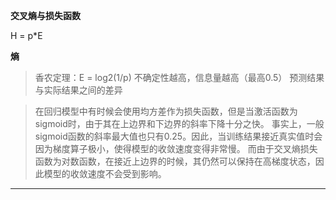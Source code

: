 **交叉熵与损失函数**

H = p*E

**熵**
>香农定理：E = log2(1/p)
>不确定性越高，信息量越高（最高0.5）
> 预测结果与实际结果之间的差异

> 在回归模型中有时候会使用均方差作为损失函数，但是当激活函数为sigmoid时，由于其在上边界和下边界的斜率下降十分之快。
事实上，一般sigmoid函数的斜率最大值也只有0.25。因此，当训练结果接近真实值时会因为梯度算子极小，使得模型的收敛速度变得非常慢。
而由于交叉熵损失函数为对数函数，在接近上边界的时候，其仍然可以保持在高梯度状态，因此模型的收敛速度不会受到影响。
---
